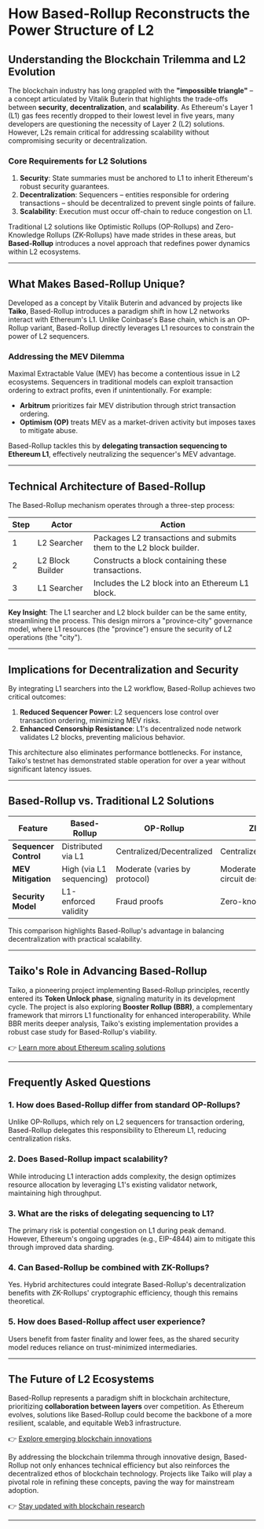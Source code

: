 # How Based-Rollup Reconstructs the Power Structure of L2  

## Understanding the Blockchain Trilemma and L2 Evolution  

The blockchain industry has long grappled with the **"impossible triangle"** – a concept articulated by Vitalik Buterin that highlights the trade-offs between **security**, **decentralization**, and **scalability**. As Ethereum's Layer 1 (L1) gas fees recently dropped to their lowest level in five years, many developers are questioning the necessity of Layer 2 (L2) solutions. However, L2s remain critical for addressing scalability without compromising security or decentralization.  

### Core Requirements for L2 Solutions  
1. **Security**: State summaries must be anchored to L1 to inherit Ethereum's robust security guarantees.  
2. **Decentralization**: Sequencers – entities responsible for ordering transactions – should be decentralized to prevent single points of failure.  
3. **Scalability**: Execution must occur off-chain to reduce congestion on L1.  

Traditional L2 solutions like Optimistic Rollups (OP-Rollups) and Zero-Knowledge Rollups (ZK-Rollups) have made strides in these areas, but **Based-Rollup** introduces a novel approach that redefines power dynamics within L2 ecosystems.  

---

## What Makes Based-Rollup Unique?  

Developed as a concept by Vitalik Buterin and advanced by projects like **Taiko**, Based-Rollup introduces a paradigm shift in how L2 networks interact with Ethereum's L1. Unlike Coinbase's Base chain, which is an OP-Rollup variant, Based-Rollup directly leverages L1 resources to constrain the power of L2 sequencers.  

### Addressing the MEV Dilemma  
Maximal Extractable Value (MEV) has become a contentious issue in L2 ecosystems. Sequencers in traditional models can exploit transaction ordering to extract profits, even if unintentionally. For example:  
- **Arbitrum** prioritizes fair MEV distribution through strict transaction ordering.  
- **Optimism (OP)** treats MEV as a market-driven activity but imposes taxes to mitigate abuse.  

Based-Rollup tackles this by **delegating transaction sequencing to Ethereum L1**, effectively neutralizing the sequencer's MEV advantage.  

---

## Technical Architecture of Based-Rollup  

The Based-Rollup mechanism operates through a three-step process:  

| Step | Actor | Action |  
|------|-------|--------|  
| 1 | L2 Searcher | Packages L2 transactions and submits them to the L2 block builder. |  
| 2 | L2 Block Builder | Constructs a block containing these transactions. |  
| 3 | L1 Searcher | Includes the L2 block into an Ethereum L1 block. |  

**Key Insight**: The L1 searcher and L2 block builder can be the same entity, streamlining the process. This design mirrors a "province-city" governance model, where L1 resources (the "province") ensure the security of L2 operations (the "city").  

---

## Implications for Decentralization and Security  

By integrating L1 searchers into the L2 workflow, Based-Rollup achieves two critical outcomes:  
1. **Reduced Sequencer Power**: L2 sequencers lose control over transaction ordering, minimizing MEV risks.  
2. **Enhanced Censorship Resistance**: L1's decentralized node network validates L2 blocks, preventing malicious behavior.  

This architecture also eliminates performance bottlenecks. For instance, Taiko's testnet has demonstrated stable operation for over a year without significant latency issues.  

---

## Based-Rollup vs. Traditional L2 Solutions  

| Feature | Based-Rollup | OP-Rollup | ZK-Rollup |  
|---------|--------------|-----------|-----------|  
| **Sequencer Control** | Distributed via L1 | Centralized/Decentralized | Centralized/Decentralized |  
| **MEV Mitigation** | High (via L1 sequencing) | Moderate (varies by protocol) | Moderate (relies on circuit design) |  
| **Security Model** | L1-enforced validity | Fraud proofs | Zero-knowledge proofs |  

This comparison highlights Based-Rollup's advantage in balancing decentralization with practical scalability.  

---

## Taiko's Role in Advancing Based-Rollup  

Taiko, a pioneering project implementing Based-Rollup principles, recently entered its **Token Unlock phase**, signaling maturity in its development cycle. The project is also exploring **Booster Rollup (BBR)**, a complementary framework that mirrors L1 functionality for enhanced interoperability. While BBR merits deeper analysis, Taiko's existing implementation provides a robust case study for Based-Rollup's viability.  

👉 [Learn more about Ethereum scaling solutions](https://bit.ly/okx-bonus)  

---

## Frequently Asked Questions  

### 1. How does Based-Rollup differ from standard OP-Rollups?  
Unlike OP-Rollups, which rely on L2 sequencers for transaction ordering, Based-Rollup delegates this responsibility to Ethereum L1, reducing centralization risks.  

### 2. Does Based-Rollup impact scalability?  
While introducing L1 interaction adds complexity, the design optimizes resource allocation by leveraging L1's existing validator network, maintaining high throughput.  

### 3. What are the risks of delegating sequencing to L1?  
The primary risk is potential congestion on L1 during peak demand. However, Ethereum's ongoing upgrades (e.g., EIP-4844) aim to mitigate this through improved data sharding.  

### 4. Can Based-Rollup be combined with ZK-Rollups?  
Yes. Hybrid architectures could integrate Based-Rollup's decentralization benefits with ZK-Rollups' cryptographic efficiency, though this remains theoretical.  

### 5. How does Based-Rollup affect user experience?  
Users benefit from faster finality and lower fees, as the shared security model reduces reliance on trust-minimized intermediaries.  

---

## The Future of L2 Ecosystems  

Based-Rollup represents a paradigm shift in blockchain architecture, prioritizing **collaboration between layers** over competition. As Ethereum evolves, solutions like Based-Rollup could become the backbone of a more resilient, scalable, and equitable Web3 infrastructure.  

👉 [Explore emerging blockchain innovations](https://bit.ly/okx-bonus)  

By addressing the blockchain trilemma through innovative design, Based-Rollup not only enhances technical efficiency but also reinforces the decentralized ethos of blockchain technology. Projects like Taiko will play a pivotal role in refining these concepts, paving the way for mainstream adoption.  

👉 [Stay updated with blockchain research](https://bit.ly/okx-bonus)  

--- 
